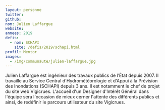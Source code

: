 ```yaml
---
layout: personne
twitter: 
github: 
nom: Julien Laffargue
website:
annees: 2019
defis: 
  - nom: SCHAPI
    site: /defis/2019/schapi.html
profil: Mentor
images: 
  - /img/communaute/julien-laffargue.jpg
---
```

Julien Laffargue est ingénieur des travaux publics de l’État depuis 2007. Il travaille au Service Central d'Hydrométéorologie et d'Appui à la Prévision des Inondations (SCHAPI) depuis 3 ans. Il est notamment le chef de projet du site web Vigicrues. L'accueil d'un Designer d'Intérêt Général dans l'équipe sera l'occasion de mieux cerner l'attente des différents publics et ainsi, de redéfinir le parcours utilisateur du site Vigicrues. 
